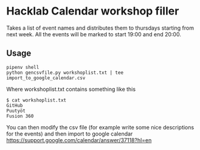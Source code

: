 # Hacklab Calendar workshop filler

Takes a list of event names and distributes them to thursdays starting from next week. All the events will be marked to start 19:00 and end 20:00.

## Usage

```
pipenv shell
python gencsvfile.py workshoplist.txt | tee import_to_google_calendar.csv
```

Where workshoplist.txt contains something like this

```
$ cat workshoplist.txt
GitHub
Puutyöt
Fusion 360
```

You can then modify the csv file (for example write some nice descriptions for the events) and then import to google calendar https://support.google.com/calendar/answer/37118?hl=en